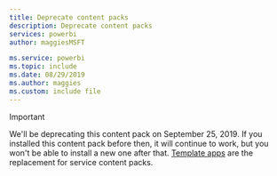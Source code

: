 ```yaml
---
title: Deprecate content packs
description: Deprecate content packs
services: powerbi
author: maggiesMSFT

ms.service: powerbi
ms.topic: include
ms.date: 08/29/2019
ms.author: maggies
ms.custom: include file
---
```

>[!IMPORTANT]
>We'll be deprecating this content pack on September 25, 2019. If you installed this content pack before then, it will continue to work, but you won't be able to install a new one after that. [Template apps](https://docs.microsoft.com/power-bi/service-template-apps-overview) are the replacement for service content packs.